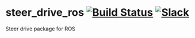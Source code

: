 # steer_drive_ros [![Build Status](https://travis-ci.org/CIR-KIT/steer_drive_ros.svg?branch)](https://travis-ci.org/CIR-KIT/steer_drive_ros) [![Slack](https://img.shields.io/badge/Slack-CIR--KIT-blue.svg)](http://cir-kit.slack.com/messages/steer_drive_ros)
Steer drive package for ROS
